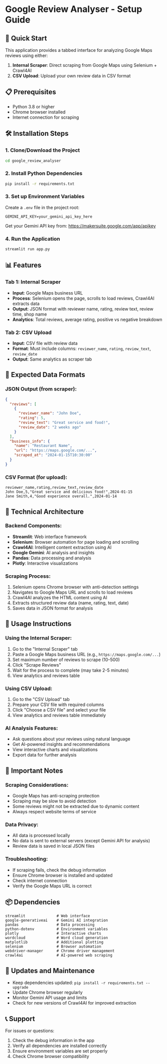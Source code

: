 # Google Review Analyser - Setup Guide

## 🚀 Quick Start

This application provides a tabbed interface for analyzing Google Maps reviews using either:
1. **Internal Scraper**: Direct scraping from Google Maps using Selenium + Crawl4AI
2. **CSV Upload**: Upload your own review data in CSV format

## 📋 Prerequisites

- Python 3.8 or higher
- Chrome browser installed
- Internet connection for scraping

## 🛠️ Installation Steps

### 1. Clone/Download the Project
```bash
cd google_review_analyser
```

### 2. Install Python Dependencies
```bash
pip install -r requirements.txt
```

### 3. Set up Environment Variables
Create a `.env` file in the project root:
```
GEMINI_API_KEY=your_gemini_api_key_here
```

Get your Gemini API key from: https://makersuite.google.com/app/apikey

### 4. Run the Application
```bash
streamlit run app.py
```

## 📊 Features

### Tab 1: Internal Scraper
- **Input**: Google Maps business URL
- **Process**: Selenium opens the page, scrolls to load reviews, Crawl4AI extracts data
- **Output**: JSON format with reviewer name, rating, review text, review time, shop name
- **Analytics**: Total reviews, average rating, positive vs negative breakdown

### Tab 2: CSV Upload
- **Input**: CSV file with review data
- **Format**: Must include columns: `reviewer_name`, `rating`, `review_text`, `review_date`
- **Output**: Same analytics as scraper tab

## 📁 Expected Data Formats

### JSON Output (from scraper):
```json
{
  "reviews": [
    {
      "reviewer_name": "John Doe",
      "rating": 5,
      "review_text": "Great service and food!",
      "review_date": "2 weeks ago"
    }
  ],
  "business_info": {
    "name": "Restaurant Name",
    "url": "https://maps.google.com/...",
    "scraped_at": "2024-01-15T10:30:00"
  }
}
```

### CSV Format (for upload):
```csv
reviewer_name,rating,review_text,review_date
John Doe,5,"Great service and delicious food!",2024-01-15
Jane Smith,4,"Good experience overall.",2024-01-14
```

## 🔧 Technical Architecture

### Backend Components:
- **Streamlit**: Web interface framework
- **Selenium**: Browser automation for page loading and scrolling
- **Crawl4AI**: Intelligent content extraction using AI
- **Google Gemini**: AI analysis and insights
- **Pandas**: Data processing and analysis
- **Plotly**: Interactive visualizations

### Scraping Process:
1. Selenium opens Chrome browser with anti-detection settings
2. Navigates to Google Maps URL and scrolls to load reviews
3. Crawl4AI analyzes the HTML content using AI
4. Extracts structured review data (name, rating, text, date)
5. Saves data in JSON format for analysis

## 🎯 Usage Instructions

### Using the Internal Scraper:
1. Go to the "Internal Scraper" tab
2. Paste a Google Maps business URL (e.g., `https://maps.google.com/...`)
3. Set maximum number of reviews to scrape (10-500)
4. Click "Scrape Reviews"
5. Wait for the process to complete (may take 2-5 minutes)
6. View analytics and reviews table

### Using CSV Upload:
1. Go to the "CSV Upload" tab
2. Prepare your CSV file with required columns
3. Click "Choose a CSV file" and select your file
4. View analytics and reviews table immediately

### AI Analysis Features:
- Ask questions about your reviews using natural language
- Get AI-powered insights and recommendations
- View interactive charts and visualizations
- Export data for further analysis

## 🚨 Important Notes

### Scraping Considerations:
- Google Maps has anti-scraping protection
- Scraping may be slow to avoid detection
- Some reviews might not be extracted due to dynamic content
- Always respect website terms of service

### Data Privacy:
- All data is processed locally
- No data is sent to external servers (except Gemini API for analysis)
- Review data is saved in local JSON files

### Troubleshooting:
- If scraping fails, check the debug information
- Ensure Chrome browser is installed and updated
- Check internet connection
- Verify the Google Maps URL is correct

## 📦 Dependencies

```
streamlit              # Web interface
google-generativeai    # Gemini AI integration
pandas                 # Data processing
python-dotenv          # Environment variables
plotly                 # Interactive charts
wordcloud              # Word cloud generation
matplotlib             # Additional plotting
selenium               # Browser automation
webdriver-manager      # Chrome driver management
crawl4ai               # AI-powered web scraping
```

## 🔄 Updates and Maintenance

- Keep dependencies updated: `pip install -r requirements.txt --upgrade`
- Update Chrome browser regularly
- Monitor Gemini API usage and limits
- Check for new versions of Crawl4AI for improved extraction

## 📞 Support

For issues or questions:
1. Check the debug information in the app
2. Verify all dependencies are installed correctly
3. Ensure environment variables are set properly
4. Check Chrome browser compatibility